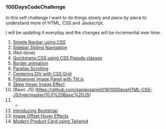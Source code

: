 ### 100DaysCodeChallenge

In this self challenge I want to do things slowly and piece by piece to understand more of HTML, CSS and Javascript.

I will be updating it everyday and the changes will be incremental  over time.


1) [Simple Navbar using CSS](https://github.com/sanjaysanjel019/100DaysHTML-CSS-JS/tree/master/1.0%20Simple%20NavBar)
2) [Sidebar Sliding Navigation](https://github.com/sanjaysanjel019/100DaysHTML-CSS-JS/tree/master/2.0%20Sidebar%20Slide%20Nav)
3) (Not done)
4) [Quickmenu CSS using CSS Pseudo classes](https://github.com/sanjaysanjel019/100DaysHTML-CSS-JS/tree/master/4.0%20CSS%20QuickMenu)
5) [Border animation](https://github.com/sanjaysanjel019/100DaysHTML-CSS-JS/tree/master/5.0%20Border%20animation)
6) [Parallax Scrolling](https://github.com/sanjaysanjel019/100DaysHTML-CSS-JS/tree/master/6.0%20Parallax%20Scrolling)
7) [Centering DIV with CSS Grid](https://github.com/sanjaysanjel019/100DaysHTML-CSS-JS/tree/master/7.0%20%20Centering%20Div)
8) [Followover Image Panel with Tilt.js](https://github.com/sanjaysanjel019/100DaysHTML-CSS-JS/tree/master/8.0%20Followover%20image%20Panel)
9) [Skew Hover Image Effect](https://github.com/sanjaysanjel019/100DaysHTML-CSS-JS/tree/master/9.0%20Skew%20Text)
10) [Basic JS] (https://github.com/sanjaysanjel019/100DaysHTML-CSS-JS/tree/master/10.0%20Basic%20JS)
11) -
12) [Introducing Bootstrap]()
13) [Image Offset Hover Effects](https://github.com/sanjaysanjel019/100DaysHTML-CSS-JS/tree/master/13.0%20Image%20Placement)
14) [Modern Product Card using Tailwind]()

